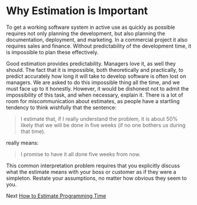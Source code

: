 # Why Estimation is Important

To get a working software system in active use as quickly as possible requires not only planning the development, but also planning the documentation, deployment, and marketing. In a commercial project it also requires sales and finance. Without predictability of the development time, it is impossible to plan these effectively.

Good estimation provides predictability. Managers love it, as well they should. The fact that it is impossible, both theoretically and practically, to predict accurately how long it will take to develop software is often lost on managers. We are asked to do this impossible thing all the time, and we must face up to it honestly. However, it would be dishonest not to admit the impossibility of this task, and when necessary, explain it. There is a lot of room for miscommunication about estimates, as people have a startling tendency to think wishfully that the sentence:

> I estimate that, if I really understand the problem, it is about 50% likely that we will be done in five weeks (if no one bothers us during that time).

really means:

> I promise to have it all done five weeks from now.

This common interpretation problem requires that you explicitly discuss what the estimate means with your boss or customer as if they were a simpleton. Restate your assumptions, no matter how obvious they seem to you.

Next [How to Estimate Programming Time](02-How-to-Estimate-Programming-Time.md)
